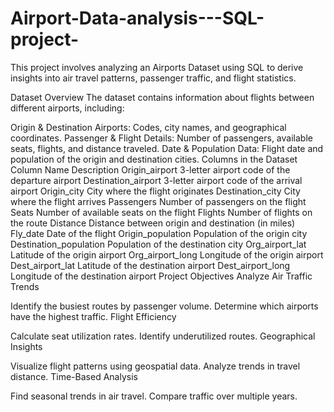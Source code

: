 # Airport-Data-analysis---SQL-project-
This project involves analyzing an Airports Dataset using SQL to derive insights into air travel patterns, passenger traffic, and flight statistics.

Dataset Overview
The dataset contains information about flights between different airports, including:

Origin & Destination Airports: Codes, city names, and geographical coordinates.
Passenger & Flight Details: Number of passengers, available seats, flights, and distance traveled.
Date & Population Data: Flight date and population of the origin and destination cities.
Columns in the Dataset
Column Name	Description
Origin_airport	3-letter airport code of the departure airport
Destination_airport	3-letter airport code of the arrival airport
Origin_city	City where the flight originates
Destination_city	City where the flight arrives
Passengers	Number of passengers on the flight
Seats	Number of available seats on the flight
Flights	Number of flights on the route
Distance	Distance between origin and destination (in miles)
Fly_date	Date of the flight
Origin_population	Population of the origin city
Destination_population	Population of the destination city
Org_airport_lat	Latitude of the origin airport
Org_airport_long	Longitude of the origin airport
Dest_airport_lat	Latitude of the destination airport
Dest_airport_long	Longitude of the destination airport
Project Objectives
Analyze Air Traffic Trends

Identify the busiest routes by passenger volume.
Determine which airports have the highest traffic.
Flight Efficiency

Calculate seat utilization rates.
Identify underutilized routes.
Geographical Insights

Visualize flight patterns using geospatial data.
Analyze trends in travel distance.
Time-Based Analysis

Find seasonal trends in air travel.
Compare traffic over multiple years.

